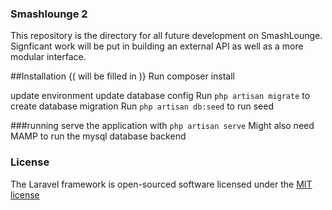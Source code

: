 ### Smashlounge 2
This repository is the directory for all future development on SmashLounge. Signficant work will be put in building 
an external API as well as a more modular interface. 

##Installation
{( will be filled in )}
Run composer install

update environment
update database config
Run `php artisan migrate` to create database migration 
Run `php artisan db:seed` to run seed

###running
serve the application with `php artisan serve`
Might also need MAMP to run the mysql database backend

### License

The Laravel framework is open-sourced software licensed under the [MIT license](http://opensource.org/licenses/MIT)
